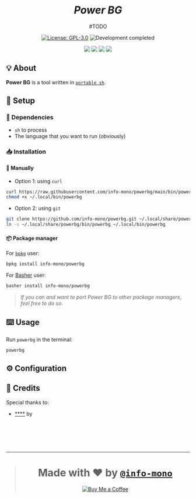<h1 align="center"><i>Power BG</i></h1>
<p align="center">#TODO</p>
<p align="center"><a href="https://github.com/info-mono/powerbg/blob/main/LICENSE"><img src="https://img.shields.io/github/license/info-mono/powerbg?labelColor=073551&color=4EAA25&style=for-the-badge" alt="License: GPL-3.0"></a> <img src="https://img.shields.io/badge/development-completed-%234EAA25.svg?labelColor=073551&style=for-the-badge&logoColor=FFFFFF" alt="Development completed"></p>
<p align="center"><a href="https://github.com/info-mono/powerbg/watchers"><img src="https://img.shields.io/github/watchers/info-mono/powerbg?labelColor=073551&color=4EAA25&style=flat-square"></a> <a href="https://github.com/info-mono/powerbg/stargazers"><img src="https://img.shields.io/github/stars/info-mono/powerbg?labelColor=073551&color=4EAA25&style=flat-square"></a> <a href="https://github.com/info-mono/powerbg/network/members"><img src="https://img.shields.io/github/forks/info-mono/powerbg?labelColor=073551&color=4EAA25&style=flat-square"></a> <a href="https://github.com/info-mono/powerbg/issues"><img src="https://img.shields.io/github/issues/info-mono/powerbg?labelColor=073551&color=4EAA25&style=flat-square"></a></p>

## 💡 About
**Power BG** is a tool written in [`portable sh`](https://github.com/dylanaraps/pure-sh-bible).

## 🚀 Setup
### 🧾 Dependencies
- `sh` to process
- The language that you want to run (obviously)

### 📥 Installation
#### 🔧 Manually
- Option 1: using `curl`

```sh
curl https://raw.githubusercontent.com/info-mono/powerbg/main/bin/powerbg > ~/.local/bin/powerbg
chmod +x ~/.local/bin/powerbg
```

- Option 2: using `git`

```sh
git clone https://github.com/info-mono/powerbg.git ~/.local/share/powerbg
ln -s ~/.local/share/powerbg/bin/powerbg ~/.local/bin/powerbg
```

#### 📦 Package manager
For [`bpkg`](https://github.com/bpkg/bpkg) user:

```sh
bpkg install info-mono/powerbg
```

For [Basher](https://github.com/bpkg/bpkg) user:

```sh
basher install info-mono/powerbg
```

> *If you can and want to port Power BG to other package managers, feel free to do so.*

## ⌨️ Usage
Run `powerbg` in the terminal:

```sh
powerbg
```

## ⚙️ Configuration


## 💌 Credits
Special thanks to:
- [****]() by []()

<br><br><br><br>

---

> <h1 align="center">Made with ❤️ by <a href="https://github.com/info-mono"><code>@info-mono</code></a></h1>
>
> <p align="center"><a href="https://www.buymeacoffee.com/nnbnh"><img src="https://img.shields.io/badge/buy_me_a_coffee%20-%23F7CA88.svg?logo=buy-me-a-coffee&logoColor=333333&style=for-the-badge" alt="Buy Me a Coffee"></p>
